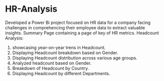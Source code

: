 # HR-Analysis
Developed a Power Bi project focused on HR data for a company facing challenges in comprehencing their employee data to extract valuable insights.
Summary Page containing a page of key of HR metrics.
Headcount Analysis:
1. showcasing year-on-year trens in Headcount.
2. Displaying Headcount breakdown based on Gender.
3. Displaying Headcount distribution across various age groups.
4. Analyzed headcount based on Gender.
5. Breakdown of Headcount by Country.
6. Displaying Headcount by different Departments.
